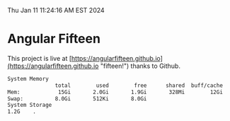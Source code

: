 Thu Jan 11 11:24:16 AM EST 2024

# Angular Fifteen


This project is live at [https://angularfifteen.github.io](https://angularfifteen.github.io "fifteen!") thanks to Github.

```bash
System Memory
               total        used        free      shared  buff/cache   available
Mem:            15Gi       2.0Gi       1.9Gi       328Mi        12Gi        13Gi
Swap:          8.0Gi       512Ki       8.0Gi
System Storage
1.2G	.
```
```bash
